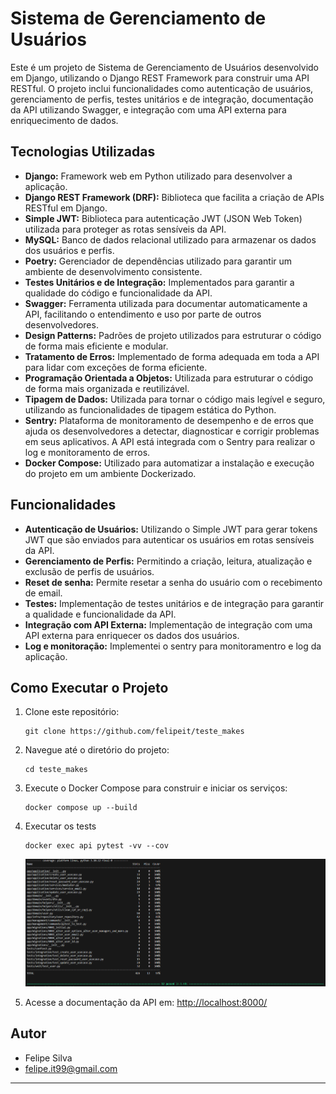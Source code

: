 # Sistema de Gerenciamento de Usuários

Este é um projeto de Sistema de Gerenciamento de Usuários desenvolvido em Django, utilizando o Django REST Framework para construir uma API RESTful. O projeto inclui funcionalidades como autenticação de usuários, gerenciamento de perfis, testes unitários e de integração, documentação da API utilizando Swagger, e integração com uma API externa para enriquecimento de dados.

## Tecnologias Utilizadas

- **Django:** Framework web em Python utilizado para desenvolver a aplicação.
- **Django REST Framework (DRF):** Biblioteca que facilita a criação de APIs RESTful em Django.
- **Simple JWT:** Biblioteca para autenticação JWT (JSON Web Token) utilizada para proteger as rotas sensíveis da API.
- **MySQL:** Banco de dados relacional utilizado para armazenar os dados dos usuários e perfis.
- **Poetry:** Gerenciador de dependências utilizado para garantir um ambiente de desenvolvimento consistente.
- **Testes Unitários e de Integração:** Implementados para garantir a qualidade do código e funcionalidade da API.
- **Swagger:** Ferramenta utilizada para documentar automaticamente a API, facilitando o entendimento e uso por parte de outros desenvolvedores.
- **Design Patterns:** Padrões de projeto utilizados para estruturar o código de forma mais eficiente e modular.
- **Tratamento de Erros:** Implementado de forma adequada em toda a API para lidar com exceções de forma eficiente.
- **Programação Orientada a Objetos:** Utilizada para estruturar o código de forma mais organizada e reutilizável.
- **Tipagem de Dados:** Utilizada para tornar o código mais legível e seguro, utilizando as funcionalidades de tipagem estática do Python.
- **Sentry:** Plataforma de monitoramento de desempenho e de erros que ajuda os desenvolvedores a detectar, diagnosticar e corrigir problemas em seus aplicativos. A API está integrada com o Sentry para realizar o log e monitoramento de erros.
- **Docker Compose:** Utilizado para automatizar a instalação e execução do projeto em um ambiente Dockerizado.


## Funcionalidades

- **Autenticação de Usuários:** Utilizando o Simple JWT para gerar tokens JWT que são enviados para autenticar os usuários em rotas sensíveis da API.
- **Gerenciamento de Perfis:** Permitindo a criação, leitura, atualização e exclusão de perfis de usuários.
- **Reset de senha:** Permite resetar a senha do usuário com o recebimento de email.
- **Testes:** Implementação de testes unitários e de integração para garantir a qualidade e funcionalidade da API.
- **Integração com API Externa:** Implementação de integração com uma API externa para enriquecer os dados dos usuários.
- **Log e monitoração:** Implementei o sentry para monitoramentro e log da aplicação.
## Como Executar o Projeto

1. Clone este repositório:
   ```
   git clone https://github.com/felipeit/teste_makes
   ```

2. Navegue até o diretório do projeto:
   ```
   cd teste_makes
   ```

3. Execute o Docker Compose para construir e iniciar os serviços:
   ```
   docker compose up --build
   ```

4. Executar os tests
   ```
   docker exec api pytest -vv --cov
   ```
   ![coverage](coverage-test.png)
   
5. Acesse a documentação da API em: [http://localhost:8000/](http://localhost:8000/)

## Autor

- Felipe Silva
- felipe.it99@gmail.com

---